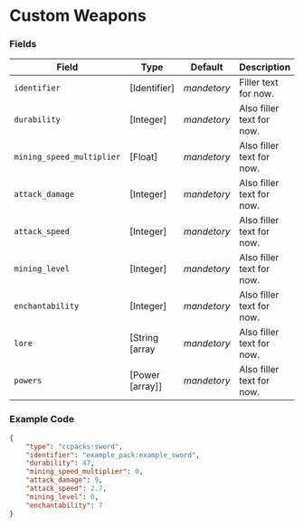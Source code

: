 # Custom Weapons

### Fields

Field  | Type | Default | Description
-------|------|---------|-------------
`identifier` | [Identifier] | _mandetory_ | Filler text for now.
`durability` | [Integer] | _mandetory_ | Also filler text for now.
`mining_speed_multiplier` | [Float] | _mandetory_ | Also filler text for now.
`attack_damage` | [Integer] | _mandetory_ | Also filler text for now.
`attack_speed` | [Integer] | _mandetory_ | Also filler text for now.
`mining_level` | [Integer] | _mandetory_ | Also filler text for now.
`enchantability` | [Integer] | _mandetory_ | Also filler text for now.
`lore` | [String [array | _mandetory_ | Also filler text for now.
`powers` | [Power [array]] | _mandetory_ | Also filler text for now.

### Example Code

```json
{
	"type": "ccpacks:sword",
	"identifier": "example_pack:example_sword",
	"durability": 47,
	"mining_speed_multiplier": 0,
	"attack_damage": 9,
	"attack_speed": 2.7,
	"mining_level": 0,
	"enchantability": 7
}
```
